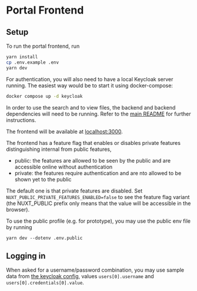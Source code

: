 # Portal Frontend

## Setup

To run the portal frontend, run

```bash
yarn install
cp .env.example .env
yarn dev
```

For authentication, you will also need to have a local Keycloak server running. The easiest way would be to start
it using docker-compose:

```bash
docker compose up -d keycloak
```

In order to use the search and to view files, the backend and backend dependencies will need to be running. Refer to
the [main README](../README.md) for further instructions.

The frontend will be available at [localhost:3000](http://localhost:3000).

The frontend has a feature flag that enables or disables private features distinguishing internal from public features,

- public: the features are allowed to be seen by the public and are accessible online without authentication
- private: the features require authentication and are nto allowed to be shown yet to the public

The default one is that private features are disabled. Set `NUXT_PUBLIC_PRIVATE_FEATURES_ENABLED=false`
to see the feature flag variant (the NUXT_PUBLIC prefix only means that the value will be accessible in the browser).

To use the public profile (e.g. for prototype), you may use the public env file by running

```shell
yarn dev --dotenv .env.public
```

## Logging in

When asked for a username/password combination, you may use sample data from
[the keycloak config](../local/keycloak/realm.json),
values `users[0].username` and `users[0].credentials[0].value`.
